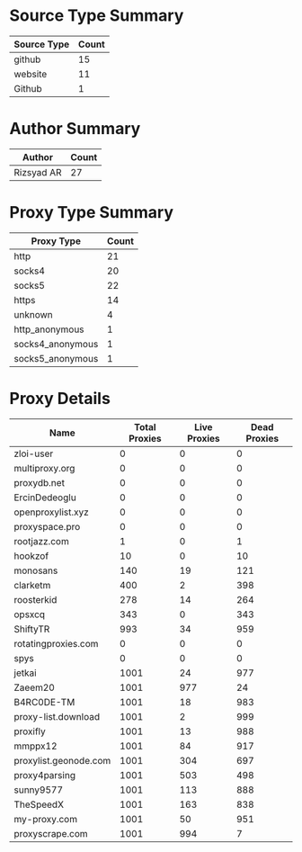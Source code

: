 # Source Type Summary

| Source Type | Count |
|-------------|-------|
| github | 15 |
| website | 11 |
| Github | 1 |


# Author Summary

| Author | Count |
|--------|-------|
| Rizsyad AR | 27 |


# Proxy Type Summary

| Proxy Type | Count |
|------------|-------|
| http | 21 |
| socks4 | 20 |
| socks5 | 22 |
| https | 14 |
| unknown | 4 |
| http_anonymous | 1 |
| socks4_anonymous | 1 |
| socks5_anonymous | 1 |


# Proxy Details

| Name | Total Proxies | Live Proxies | Dead Proxies |
|------|---------------|--------------|---------------|
| zloi-user | 0 | 0 | 0 |
| multiproxy.org | 0 | 0 | 0 |
| proxydb.net | 0 | 0 | 0 |
| ErcinDedeoglu | 0 | 0 | 0 |
| openproxylist.xyz | 0 | 0 | 0 |
| proxyspace.pro | 0 | 0 | 0 |
| rootjazz.com | 1 | 0 | 1 |
| hookzof | 10 | 0 | 10 |
| monosans | 140 | 19 | 121 |
| clarketm | 400 | 2 | 398 |
| roosterkid | 278 | 14 | 264 |
| opsxcq | 343 | 0 | 343 |
| ShiftyTR | 993 | 34 | 959 |
| rotatingproxies.com | 0 | 0 | 0 |
| spys | 0 | 0 | 0 |
| jetkai | 1001 | 24 | 977 |
| Zaeem20 | 1001 | 977 | 24 |
| B4RC0DE-TM | 1001 | 18 | 983 |
| proxy-list.download | 1001 | 2 | 999 |
| proxifly | 1001 | 13 | 988 |
| mmppx12 | 1001 | 84 | 917 |
| proxylist.geonode.com | 1001 | 304 | 697 |
| proxy4parsing | 1001 | 503 | 498 |
| sunny9577 | 1001 | 113 | 888 |
| TheSpeedX | 1001 | 163 | 838 |
| my-proxy.com | 1001 | 50 | 951 |
| proxyscrape.com | 1001 | 994 | 7 |
